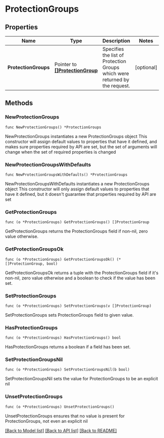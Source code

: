 # ProtectionGroups

## Properties

Name | Type | Description | Notes
------------ | ------------- | ------------- | -------------
**ProtectionGroups** | Pointer to [**[]ProtectionGroup**](ProtectionGroup.md) | Specifies the list of Protection Groups which were returned by the request. | [optional] 

## Methods

### NewProtectionGroups

`func NewProtectionGroups() *ProtectionGroups`

NewProtectionGroups instantiates a new ProtectionGroups object
This constructor will assign default values to properties that have it defined,
and makes sure properties required by API are set, but the set of arguments
will change when the set of required properties is changed

### NewProtectionGroupsWithDefaults

`func NewProtectionGroupsWithDefaults() *ProtectionGroups`

NewProtectionGroupsWithDefaults instantiates a new ProtectionGroups object
This constructor will only assign default values to properties that have it defined,
but it doesn't guarantee that properties required by API are set

### GetProtectionGroups

`func (o *ProtectionGroups) GetProtectionGroups() []ProtectionGroup`

GetProtectionGroups returns the ProtectionGroups field if non-nil, zero value otherwise.

### GetProtectionGroupsOk

`func (o *ProtectionGroups) GetProtectionGroupsOk() (*[]ProtectionGroup, bool)`

GetProtectionGroupsOk returns a tuple with the ProtectionGroups field if it's non-nil, zero value otherwise
and a boolean to check if the value has been set.

### SetProtectionGroups

`func (o *ProtectionGroups) SetProtectionGroups(v []ProtectionGroup)`

SetProtectionGroups sets ProtectionGroups field to given value.

### HasProtectionGroups

`func (o *ProtectionGroups) HasProtectionGroups() bool`

HasProtectionGroups returns a boolean if a field has been set.

### SetProtectionGroupsNil

`func (o *ProtectionGroups) SetProtectionGroupsNil(b bool)`

 SetProtectionGroupsNil sets the value for ProtectionGroups to be an explicit nil

### UnsetProtectionGroups
`func (o *ProtectionGroups) UnsetProtectionGroups()`

UnsetProtectionGroups ensures that no value is present for ProtectionGroups, not even an explicit nil

[[Back to Model list]](../README.md#documentation-for-models) [[Back to API list]](../README.md#documentation-for-api-endpoints) [[Back to README]](../README.md)


